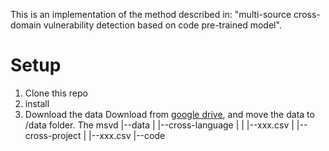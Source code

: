 This is an implementation of the method described in: "multi-source cross-domain vulnerability detection based on code pre-trained model".

# Setup
1) Clone this repo
2) install 
3) Download the data
   Download from [google drive](https://drive.google.com/drive/folders/1H-nYa9v7n80j57R_GJrgK9wQfBS0q81B?usp=drive_link), and move the data to <project root>/data folder. The 
   msvd
    |--data
    |   |--cross-language
    |   |      |--xxx.csv
    |   |--cross-project
    |          |--xxx.csv
    |--code
